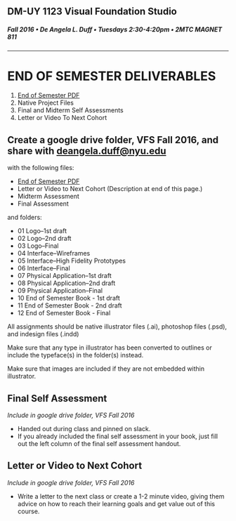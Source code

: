 ## DM-UY 1123 Visual Foundation Studio
##### Fall 2016 • De Angela L. Duff • Tuesdays 2:30-4:20pm • 2MTC MAGNET 811 
---

# END OF SEMESTER DELIVERABLES

<ol>
<li><a href="project_pdf_or_book.md">End of Semester PDF</a></li>
<li>Native Project Files</li>
<li>Final and Midterm Self Assessments</li>
<li>Letter or Video To Next Cohort</li>
</ol>


## 
## Create a google drive folder, VFS Fall 2016, and share with deangela.duff@nyu.edu

with the following files:
* <a href="project_pdf_or_book.md">End of Semester PDF</a>
* Letter or Video to Next Cohort (Description at end of this page.)
* Midterm Assessment
* Final Assessment

and folders:
* 01 Logo–1st draft
* 02 Logo–2nd draft
* 03 Logo–Final
* 04 Interface–Wireframes
* 05 Interface–High Fidelity Prototypes
* 06 Interface–Final
* 07 Physical Application–1st draft
* 08 Physical Application–2nd draft
* 09 Physical Application–Final
* 10 End of Semester Book - 1st draft
* 11 End of Semester Book - 2nd draft
* 12 End of Semester Book - Final

All assignments should be native illustrator files (.ai), photoshop files (.psd), and indesign files (.indd)

Make sure that any type in illustrator has been converted to outlines or include the typeface(s) in the folder(s) instead.

Make sure that images are included if they are not embedded within illustrator.

## Final Self Assessment
*Include in google drive folder, VFS Fall 2016*

<ul>
<li>Handed out during class and pinned on slack.</li>
<li>If you already included the final self assessment in your book, just fill out the left column of the final self assessment handout.
</ul>

## Letter or Video to Next Cohort

*Include in google drive folder, VFS Fall 2016*

<ul>
<li>Write a letter to the next class or create a 1-2 minute video, giving them advice on how to reach their learning goals and get value out of this course.</li>
</ul>